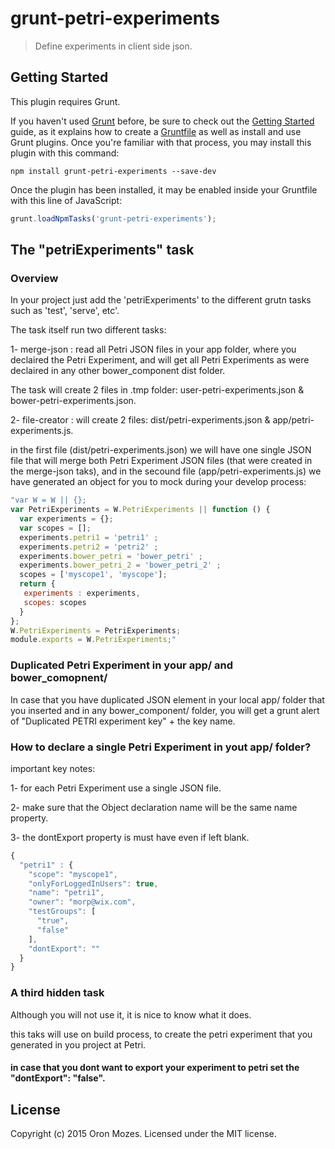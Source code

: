 # grunt-petri-experiments 

> Define experiments in client side json. 

## Getting Started
This plugin requires Grunt.

If you haven't used [Grunt](http://gruntjs.com/) before, be sure to check out the [Getting Started](http://gruntjs.com/getting-started) guide, as it explains how to create a [Gruntfile](http://gruntjs.com/sample-gruntfile) as well as install and use Grunt plugins. Once you're familiar with that process, you may install this plugin with this command:

```shell
npm install grunt-petri-experiments --save-dev
```

Once the plugin has been installed, it may be enabled inside your Gruntfile with this line of JavaScript:

```js
grunt.loadNpmTasks('grunt-petri-experiments');
```

## The "petriExperiments" task

### Overview
In your project just add the 'petriExperiments' to the different grutn tasks such as 'test', 'serve', etc'.

The task itself run two different tasks:

1- merge-json : read all Petri JSON files in your app folder, where you declaired the Petri Experiment, and will get all Petri Experiments as were declaired in any other bower_component dist folder.

The task will create 2 files in .tmp folder: user-petri-experiments.json & bower-petri-experiments.json.

2- file-creator : will create 2 files: dist/petri-experiments.json & app/petri-experiments.js.

in the first file (dist/petri-experiments.json) we will have one single JSON file that will merge both Petri Experiment JSON files (that were created in the merge-json taks), and in the secound file (app/petri-experiments.js) we have generated an object for you to mock during your develop process:
```js
"var W = W || {};
var PetriExperiments = W.PetriExperiments || function () {
  var experiments = {};
  var scopes = [];
  experiments.petri1 = 'petri1' ;
  experiments.petri2 = 'petri2' ;
  experiments.bower_petri = 'bower_petri' ;
  experiments.bower_petri_2 = 'bower_petri_2' ;
  scopes = ['myscope1', 'myscope'];
  return {
   experiments : experiments,
   scopes: scopes
  }
};
W.PetriExperiments = PetriExperiments;
module.exports = W.PetriExperiments;"
```
### Duplicated Petri Experiment in your app/ and bower_comopnent/

In case that you have duplicated JSON element in your local app/ folder that you inserted and in any bower_component/ folder, you will get a grunt alert of "Duplicated PETRI experiment key" + the key name.

### How to declare a single Petri Experiment in yout app/ folder?

important key notes:

1- for each Petri Experiment use a single JSON file.

2- make sure that the Object declaration name will be the same name property.

3- the dontExport property is must have even if left blank.
```js
{
  "petri1" : {
    "scope": "myscope1",
    "onlyForLoggedInUsers": true,
    "name": "petri1",
    "owner": "morp@wix.com",
    "testGroups": [
      "true",
      "false"
    ],
    "dontExport": ""
  }
}
```

### A third hidden task

Although you will not use it, it is nice to know what it does.

this taks will use on build process, to create the petri experiment that you generated in you project at Petri.

#### in case that you dont want to export your experiment to petri set the "dontExport": "false".

## License
Copyright (c) 2015 Oron Mozes. Licensed under the MIT license.
